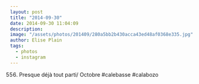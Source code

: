 ```yaml
---
layout: post
title: "2014-09-30"
date: 2014-09-30 11:04:09
description: 
image: "/assets/photos/201409/280a5bb2b430acca43ed48af0368e335.jpg"
author: Elise Plain
tags: 
  - photos
  - instagram
---
```


556. Presque déjà tout parti/ Octobre #calebasse #calabozo
<p></p>

